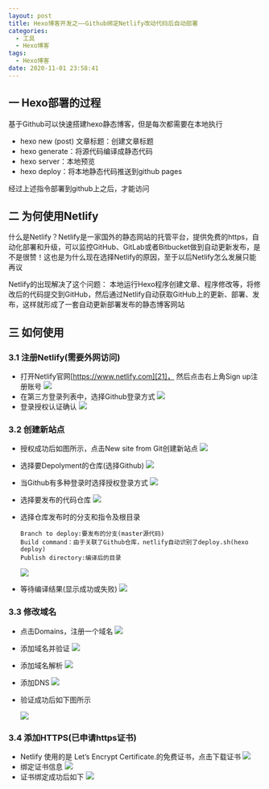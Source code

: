 ```yaml
---
layout: post
title: Hexo博客开发之——Github绑定Netlify改动代码后自动部署
categories:
  - 工具
  - Hexo博客
tags:
  - Hexo博客
date: 2020-11-01 23:58:41
---
```

## 一 Hexo部署的过程

基于Github可以快速搭建hexo静态博客，但是每次都需要在本地执行

* hexo new (post) 文章标题：创建文章标题
* hexo generate：将源代码编译成静态代码
* hexo server：本地预览
* hexo deploy：将本地静态代码推送到github pages

经过上述指令部署到github上之后，才能访问

<!--more-->

## 二  为何使用Netlify

 什么是Netlify？Netlify是一家国外的静态网站的托管平台，提供免费的https，自动化部署和升级，可以监控GitHub、GitLab或者Bitbucket做到自动更新发布，是不是很赞！这也是为什么现在选择Netlify的原因，至于以后Netlify怎么发展只能再议 

Netlify的出现解决了这个问题： 本地运行Hexo程序创建文章、程序修改等，将修改后的代码提交到GitHub，然后通过Netlify自动获取GitHub上的更新、部署、发布，这样就形成了一套自动更新部署发布的静态博客网站 

## 三 如何使用

### 3.1 注册Netlify(需要外网访问)

* 打开Netlify官网[https://www.netlify.com][21]， 然后点击右上角Sign up注册账号 
  ![][1]
* 在第三方登录列表中，选择Github登录方式
  ![][2]
* 登录授权认证确认
  ![][3]
### 3.2 创建新站点
* 授权成功后如图所示，点击New site from Git创建新站点
  ![][4]
* 选择要Depolyment的仓库(选择Github)
  ![][5]
* 当Github有多种登录时选择授权登录方式
  ![][6]
* 选择要发布的代码仓库
  ![][7]
* 选择仓库发布时的分支和指令及根目录

  ```
  Branch to deploy:要发布的分支(master源代码)
  Build command：由于关联了Github仓库，netlify自动识别了deploy.sh(hexo deploy)
  Publish directory:编译后的目录
  ```
  ![][8]
* 等待编译结果(显示成功或失败)
  ![][9]
### 3.3 修改域名
* 点击Domains，注册一个域名
  ![][10]
* 添加域名并验证
  ![][11]
* 添加域名解析
  ![][12]
* 添加DNS
  ![][13]
* 验证成功后如下图所示

  ![][14]
### 3.4 添加HTTPS(已申请https证书)
* Netlify 使用的是 Let’s Encrypt Certificate.的免费证书，点击下载证书
  ![][15]
* 绑定证书信息
  ![][16]
* 证书绑定成功后如下
  ![][17]


[1]:https://cdn.jsdelivr.net/gh/pgzxc/cdn/blog-hexo/hexo-netlify-webpage-set.png
[2]:https://cdn.jsdelivr.net/gh/pgzxc/cdn/blog-hexo/hexo-netlify-github-login.png
[3]:https://cdn.jsdelivr.net/gh/pgzxc/cdn/blog-hexo/hexo-netlify-github-permission.png
[4]:https://cdn.jsdelivr.net/gh/pgzxc/cdn/blog-hexo/hexo-netlify-create-new-site.png
[5]:https://cdn.jsdelivr.net/gh/pgzxc/cdn/blog-hexo/hexo-netlify-delplyment-github.png
[6]:https://cdn.jsdelivr.net/gh/pgzxc/cdn/blog-hexo/hexo-netify-person-select.png
[7]:https://cdn.jsdelivr.net/gh/pgzxc/cdn/blog-hexo/hexo-netlify-select-repositories.png
[8]:https://cdn.jsdelivr.net/gh/pgzxc/cdn/blog-hexo/hexo-netlify-deploy-branch-cmd.png
[9]:https://cdn.jsdelivr.net/gh/pgzxc/cdn/blog-hexo/hexo-netlify-deploy-success.png
[10]:https://cdn.jsdelivr.net/gh/pgzxc/cdn/blog-hexo/hexo-netlify-domains-register.png
[11]:https://cdn.jsdelivr.net/gh/pgzxc/cdn/blog-hexo/hexo-netlify-domain-verify.png
[12]:https://cdn.jsdelivr.net/gh/pgzxc/cdn/blog-hexo/hexo-netlify-ns-setting.png
[13]:https://cdn.jsdelivr.net/gh/pgzxc/cdn/blog-hexo/hexo-netlify-dns-modify.png
[14]:https://cdn.jsdelivr.net/gh/pgzxc/cdn/blog-hexo/hexo-netlify-doman-netliry-dns.png
[15]:https://cdn.jsdelivr.net/gh/pgzxc/cdn/blog-hexo/hexo-netify-ssl_download.png
[16]:https://cdn.jsdelivr.net/gh/pgzxc/cdn/blog-hexo/hexo-netify-cetificate-install.png
[17]:https://cdn.jsdelivr.net/gh/pgzxc/cdn/blog-hexo/hexo-netify-ssl-success.png

[21]:https://www.netlify.com/

